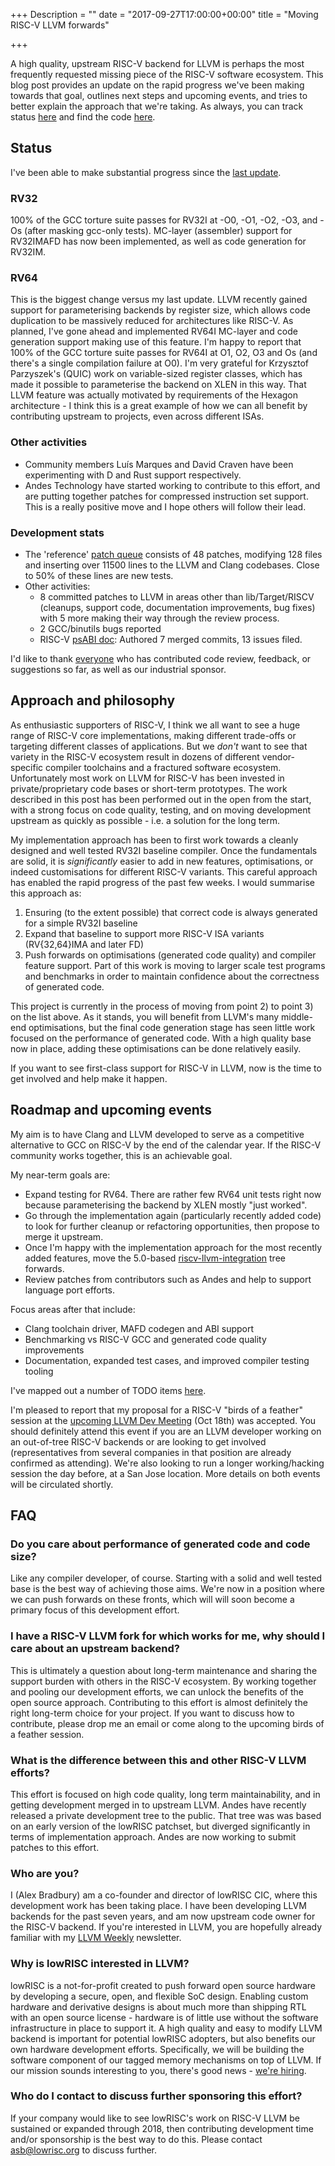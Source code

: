 +++
Description = ""
date = "2017-09-27T17:00:00+00:00"
title = "Moving RISC-V LLVM forwards"

+++

A high quality, upstream RISC-V backend for LLVM is perhaps the most 
frequently requested missing piece of the RISC-V software ecosystem. This 
blog post provides an update on the rapid progress we've been making towards 
that goal, outlines next steps and upcoming events, and tries to better 
explain the approach that we're taking.
As always, you 
can track status [here](http://www.lowrisc.org/llvm/status/) and find the code 
[here](https://github.com/lowRISC/riscv-llvm).

## Status
I've been able to make substantial progress since the [last 
update](http://lists.llvm.org/pipermail/llvm-dev/2017-August/116709.html).

### RV32
100% of the GCC torture suite passes for RV32I at -O0, -O1, -O2, -O3, and -Os 
(after masking gcc-only tests). MC-layer (assembler) support for RV32IMAFD has 
now been implemented, as well as code generation for RV32IM.

### RV64
This is the biggest change versus my last update. LLVM recently gained support 
for parameterising backends by register size, which allows code duplication to 
be massively reduced for architectures like RISC-V. As planned, I've gone 
ahead and implemented RV64I MC-layer and code generation support making use of 
this feature. I'm happy to report that 100% of the GCC torture suite passes 
for RV64I at O1, O2, O3 and Os (and there's a single compilation failure at 
O0). I'm very grateful for Krzysztof Parzyszek's (QUIC) work on variable-sized 
register classes, which has made it possible to parameterise the backend on 
XLEN in this way. That LLVM feature was actually motivated by requirements of 
the Hexagon architecture - I think this is a great example of how we can all 
benefit by contributing upstream to projects, even across different ISAs.

### Other activities
* Community members Luís Marques and David Craven have been experimenting with 
D and Rust support respectively.
* Andes Technology have started working to contribute to this effort, and are
putting together patches for compressed instruction set support. This is a 
really positive move and I hope others will follow their lead.

### Development stats
* The 'reference' [patch queue](https://github.com/lowRISC/riscv-llvm) consists
of 48 patches, modifying 128 files and inserting over 11500 lines to the LLVM
and Clang codebases. Close to 50% of these lines are new tests.
* Other activities:
  * 8 committed patches to LLVM in areas other than lib/Target/RISCV 
  (cleanups, support code, documentation improvements, bug fixes) with 5 more 
  making their way through the review process.
  * 2 GCC/binutils bugs reported
  * RISC-V [psABI 
	doc](https://github.com/riscv/riscv-elf-psabi-doc/blob/master/riscv-elf.md):
	Authored 7 merged commits, 13 issues filed.

I'd like to thank [everyone](https://github.com/lowRISC/riscv-llvm#credits) 
who has contributed code review, feedback, or suggestions so far, as well as
our industrial sponsor.

## Approach and philosophy

As enthusiastic supporters of RISC-V, I think we all want to see a huge range 
of RISC-V core implementations, making different trade-offs or targeting 
different classes of applications. But we _don't_ want to see that variety in 
the RISC-V ecosystem result in dozens of different vendor-specific compiler 
toolchains and a fractured software ecosystem. Unfortunately most work on LLVM 
for RISC-V has been invested in private/proprietary code bases or short-term 
prototypes. The work described in this post has been performed out in the open
from the start, with a strong focus on code quality, testing, and on moving
development upstream as quickly as possible - i.e. a solution for the long term.

My implementation approach has been to first work towards a cleanly designed 
and well tested RV32I baseline compiler. Once the fundamentals are solid, it 
is _significantly_ easier to add in new features, optimisations, or indeed 
customisations for different RISC-V variants. This careful approach has 
enabled the rapid progress of the past few weeks. I would summarise this
approach as:

1. Ensuring (to the extent possible) that correct code is always generated for 
a simple RV32I baseline
2. Expand that baseline to support more RISC-V ISA variants (RV{32,64}IMA and 
later FD)
3. Push forwards on optimisations (generated code quality) and compiler 
feature support. Part of this work is moving to larger scale test programs and 
benchmarks in order to maintain confidence about the correctness of generated 
code.

This project is currently in the process of moving from point 2) to point 3) 
on the list above. As it stands, you will benefit from LLVM's many middle-end 
optimisations, but the final code generation stage has seen little work 
focused on the performance of generated code. With a high quality base now in 
place, adding these optimisations can be done relatively easily.

If you want to see first-class support for RISC-V in LLVM, now is the time to
get involved and help make it happen.

## Roadmap and upcoming events

My aim is to have Clang and LLVM developed to serve as a competitive
alternative to GCC on RISC-V by the end of the calendar year. If the RISC-V
community works together, this is an achievable goal.

My near-term goals are:

* Expand testing for RV64. There are rather few RV64 unit tests right now 
because parameterising the backend by XLEN mostly "just worked".
* Go through the implementation again (particularly recently added code) to 
look for further cleanup or refactoring opportunities, then propose to merge 
it upstream.
* Once I'm happy with the implementation approach for the most recently added 
features, move the 5.0-based 
[riscv-llvm-integration](http://github.com/lowrisc/riscv-llvm-integration) 
tree forwards.
* Review patches from contributors such as Andes and help to support language 
port efforts.

Focus areas after that include:

* Clang toolchain driver, MAFD codegen and ABI support
* Benchmarking vs RISC-V GCC and generated code quality improvements
* Documentation, expanded test cases, and improved compiler testing tooling

I've mapped out a number of TODO items
[here](https://github.com/lowRISC/riscv-llvm/issues).

I'm pleased to report that my proposal for a RISC-V "birds of a feather" 
session at the [upcoming LLVM Dev 
Meeting](http://llvm.org/devmtg/2017-10/#bof4) (Oct 18th) was accepted. You 
should definitely attend this event if you are an LLVM developer working on an 
out-of-tree RISC-V backends or are looking to get involved (representatives 
from several companies in that position are already confirmed as attending).
We're also looking to run a longer working/hacking session the day before, at 
a San Jose location. More details on both events will be circulated shortly.

## FAQ
### Do you care about performance of generated code and code size?

Like any compiler developer, of course. Starting with a solid and well tested 
base is the best way of achieving those aims. We're now in a position where we 
can push forwards on these fronts, which will will soon become a primary focus 
of this development effort.

### I have a RISC-V LLVM fork for which works for me, why should I care about an upstream backend?

This is ultimately a question about long-term maintenance and sharing the 
support burden with others in the RISC-V ecosystem. By working together and 
pooling our development efforts, we can unlock the benefits of the open source 
approach. Contributing to this effort is almost definitely the right long-term 
choice for your project. If you want to discuss how to contribute, please drop 
me an email or come along to the upcoming birds of a feather session.

### What is the difference between this and other RISC-V LLVM efforts?

This effort is focused on high code quality, long term maintainability, and in 
getting development merged in to upstream LLVM. Andes have recently released a 
private development tree to the public. That tree was was based on an early 
version of the lowRISC patchset, but diverged significantly in terms of 
implementation approach. Andes are now working to submit patches to this 
effort.

### Who are you?

I (Alex Bradbury) am a co-founder and director of lowRISC CIC, where this 
development work has been taking place. I have been developing LLVM backends 
for the past seven years, and am now upstream code owner for the RISC-V 
backend. If you're interested in LLVM, you are hopefully already familiar with 
my [LLVM Weekly](http://llvmweekly.org/) newsletter.

### Why is lowRISC interested in LLVM?

lowRISC is a not-for-profit created to push forward open source hardware by 
developing a secure, open, and flexible SoC design. Enabling custom hardware 
and derivative designs is about much more than shipping RTL with an open 
source license - hardware is of little use without the software infrastructure
in place to support it. A high quality and easy to modify LLVM backend is
important for potential lowRISC adopters, but also benefits our own hardware
development efforts. Specifically, we will be building the software component
of our tagged memory mechanisms on top of LLVM. If our mission sounds
interesting to you, there's good news - [we're
hiring](http://www.lowrisc.org/blog/2017/09/were-hiring-work-on-making-open-source-hardware-a-reality/).

### Who do I contact to discuss further sponsoring this effort?

If your company would like to see lowRISC's work on RISC-V LLVM be sustained 
or expanded through 2018, then contributing development time and/or 
sponsorship is the best way to do this. Please contact asb@lowrisc.org to 
discuss further.
